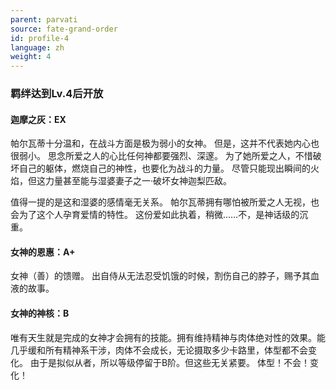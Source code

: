 ```yaml
---
parent: parvati
source: fate-grand-order
id: profile-4
language: zh
weight: 4
---
```


### 羁绊达到Lv.4后开放

#### 迦摩之灰：EX

帕尔瓦蒂十分温和，在战斗方面是极为弱小的女神。
但是，这并不代表她内心也很弱小。
思念所爱之人的心比任何神都要强烈、深邃。
为了她所爱之人，不惜破坏自己的躯体，燃烧自己的神性，也要化为战斗的力量。
尽管只能现出瞬间的火焰，但这力量甚至能与湿婆妻子之一·破坏女神迦梨匹敌。

值得一提的是这和湿婆的感情毫无关系。
帕尔瓦蒂拥有哪怕被所爱之人无视，也会为了这个人孕育爱情的特性。
这份爱如此执着，稍微……不，是神话级的沉重。

#### 女神的恩惠：A+

女神（善）的馈赠。
出自侍从无法忍受饥饿的时候，割伤自己的脖子，赐予其血液的故事。

#### 女神的神核：B

唯有天生就是完成的女神才会拥有的技能。拥有维持精神与肉体绝对性的效果。能几乎缓和所有精神系干涉，肉体不会成长，无论摄取多少卡路里，体型都不会变化。
由于是拟似从者，所以等级停留于B阶。但这些无关紧要。
体型！不会！变化！
